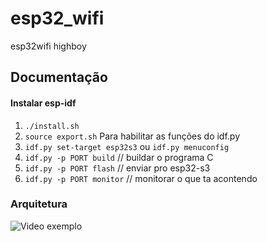 # esp32_wifi
esp32wifi highboy

## Documentação

#### Instalar esp-idf

1. `./install.sh`
2. `source export.sh` Para habilitar as funções do idf.py
3. `idf.py set-target esp32s3` ou `idf.py menuconfig`
4. `idf.py -p PORT build` // buildar o programa C
5. `idf.py -p PORT flash` // enviar pro esp32-s3
6. `idf.py -p PORT monitor` // monitorar o que ta acontendo

### Arquitetura
![Video exemplo](./arquitetura.png)
